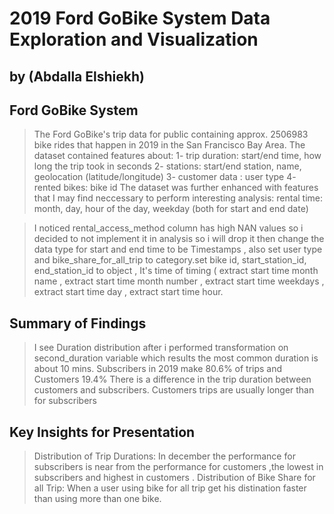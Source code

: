 # 2019 Ford GoBike System Data Exploration and Visualization
## by (Abdalla Elshiekh)


## Ford GoBike System

> The Ford GoBike's trip data for public containing approx. 2506983 bike rides that happen in 2019 in the San Francisco Bay Area. The dataset contained features about:
    1- trip duration: start/end time, how long the trip took in seconds
    2- stations: start/end station, name, geolocation (latitude/longitude)
    3- customer data : user type 
    4- rented bikes: bike id
    The dataset was further enhanced with features that I may find neccessary to perform interesting analysis:
    rental time: month, day, hour of the day, weekday (both for start and end date)

> I noticed rental_access_method column has high NAN values so i decided to not implement it in analysis so i will drop it then change the data type for start and end time to be Timestamps , also set user type and bike_share_for_all_trip to category.set bike id, start_station_id, end_station_id to object , It's time of timing ( extract start time month name , extract start time month number , extract start time weekdays , extract start time day , extract start time hour. 


## Summary of Findings

> I see Duration distribution after i performed transformation on second_duration variable which results the most common duration is about 10 mins.
> Subscribers in 2019 make 80.6% of trips and Customers 19.4%
>There is a difference in the trip duration between customers and subscribers. Customers trips are usually longer than for subscribers

## Key Insights for Presentation

> Distribution of Trip Durations:
In december the performance for subscribers is near from the performance for customers ,the lowest in subscribers and highest in customers .
> Distribution of Bike Share for all Trip:
When a user using bike for all trip get his distination faster than using more than one bike.
